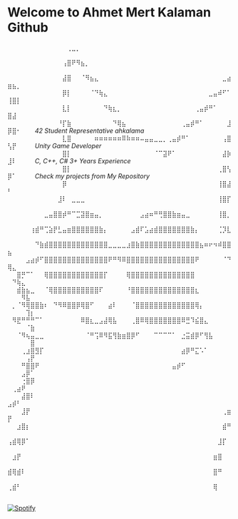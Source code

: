   # Welcome to Ahmet Mert Kalaman Github
⠀⠀⠀⠀⠀⠀⠀⠀⠀⠀⠀⠀⠀⢀⣀⡀⠀⠀⠀⠀⠀⠀⠀⠀⠀⠀⠀⠀⠀⠀⠀⠀⠀⠀⠀⠀⠀⠀⠀⠀⠀⠀⠀⠀⠀⠀⠀⠀⠀⠀⠀⠀⠀⠀⠀
⠀⠀⠀⠀⠀⠀⠀⠀⠀⠀⠀⠀⢠⣿⠟⠻⣦⡀⠀⠀⠀⠀⠀⠀⠀⠀⠀⠀⠀⠀⠀⠀⠀⠀⠀⠀⠀⠀⠀⠀⠀⠀⠀⠀⠀⠀⠀⠀⠀⠀⠀⠀⠀⠀⠀
⠀⠀⠀⠀⠀⠀⠀⠀⠀⠀⠀⠀⣼⣿⠀⠀⠈⠻⣦⣄⠀⠀⠀⠀⠀⠀⠀⠀⠀⠀⠀⠀⠀⠀⠀⠀⠀⠀⠀⠀⠀⠀⠀⠀⠀⠀⠀⣀⣴⣶⣦⡀⠀⠀⠀
⠀⠀⠀⠀⠀⠀⠀⠀⠀⠀⠀⠀⡿⡇⠀⠀⠀⠀⠈⠙⢷⣄⠀⠀⠀⠀⠀⠀⠀⠀⠀⠀⠀⠀⠀⠀⠀⠀⠀⠀⠀⠀⠀⠀⣀⣤⠾⠋⠁⢸⣿⡇⠀⠀⠀
⠀⠀⠀⠀⠀⠀⠀⠀⠀⠀⠀⠀⣇⡇⠀⠀⠀⠀⠀⠀⠀⠙⢷⣆⡀⠀⠀⠀⠀⠀⠀⠀⠀⠀⠀⠀⠀⠀⠀⠀⠀⢀⣤⡾⠛⠁⠀⠀⠀⣿⣼⠀⠀⠀⠀
⠀⠀⠀⠀⠀⠀⠀⠀⠀⠀⠀⠘⡏⣷⠀⠀⠀⠀⠀⠀⠀⠀⠀⠙⢿⣦⠀⠀⠀⠀⠀⠀⠀⠀⠀⠀⠀⠀⢀⣤⡾⠛⠁⠀⠀⠀⠀⠀⣸⡿⣿⠂⠀⠀⠀*42 Student Representative ahkalama*
⠀⠀⠀⠀⠀⠀⠀⠀⠀⠀⠀⠀⣇⣿⠀⠀⠀⠀⠀⠶⠶⠶⠶⠶⠶⠿⠷⠶⠶⠤⣤⣤⣀⣀⡀⢀⣤⡾⠛⠁⠀⠀⠀⠀⠀⠀⠀⢠⣿⢣⡟⠀⠀⠀⠀*Unity Game Developer*
⠀⠀⠀⠀⠀⠀⠀⠀⠀⠀⠀⠀⣿⡇⠀⠀⠀⠀⠀⠀⠀⠀⠀⠀⠀⠀⠀⠀⠀⠀⠀⠀⠈⠉⣽⠟⠁⠀⠀⠀⠀⠀⠀⠀⠀⠀⠀⣼⡷⣸⠇⠀⠀⠀⠀*C, C++, C# 3+ Years Experience*
⠀⠀⠀⠀⠀⠀⠀⠀⠀⠀⠀⠀⣿⡇⠀⠀⠀⠀⠀⠀⠀⠀⠀⠀⠀⠀⠀⠀⠀⠀⠀⠀⠀⠀⠀⠀⠀⠀⠀⠀⠀⠀⠀⠀⠀⠀⢀⣿⢣⡿⠁⠀⠀⠀⠀*Check my projects from My Repository*
⠀⠀⠀⠀⠀⠀⠀⠀⠀⠀⠀⠀⡿⠀⠀⠀⠀⠀⠀⠀⠀⠀⠀⠀⠀⠀⠀⠀⠀⠀⠀⠀⠀⠀⠀⠀⠀⠀⠀⠀⠀⠀⠀⠀⠀⠀⢸⣿⣼⠃⠀⠀⠀⠀⠀
⠀⠀⠀⠀⠀⠀⠀⠀⠀⠀⠀⣸⠇⠀⣀⣀⣀⠀⠀⠀⠀⠀⠀⠀⠀⠀⠀⠀⠀⠀⠀⠀⠀⠀⠀⠀⠀⠀⠀⠀⠀⠀⠀⠀⠀⠀⢸⣿⡏⠀⠀⠀⠀⠀⠀
⠀⠀⠀⠀⠀⠀⠀⠀⣀⣤⣿⣿⡾⠛⠉⣉⣽⣿⣶⣤⡀⠀⠀⠀⠀⠀⠀⠀⠀⣠⣴⠶⠛⢛⣿⣿⣷⣶⣤⣀⠀⠀⠀⠀⠀⠀⢸⣿⡀⠀⠀⠀⠀⠀⠀
⠀⠀⠀⠀⠀⢰⣾⠛⢉⣵⡟⣃⣤⣶⣿⣿⣿⣿⣿⣿⣷⡄⠀⠀⠀⠀⠀⣠⣾⠏⣡⣴⣾⣿⣿⣿⣿⣿⣿⣿⣷⡄⠀⠀⠀⠀⢈⡹⣇⠀⠀⠀⠀⠀⠀
⠀⠀⠀⠀⠀⠀⠙⣷⣾⣿⣿⣿⣿⣿⣿⣿⣿⣿⣿⣿⣿⣿⣀⣀⣀⣀⣰⣿⣷⣿⣿⣿⣿⣿⣿⣿⣿⣿⣿⣿⣿⣿⣦⠶⠖⠲⠾⣿⣿⣦⠀⠀⠀⠀⠀
⠀⠀⠀⠀⣠⣴⡾⠋⣿⣿⣿⣿⣿⣿⣿⣿⣿⣿⣿⣿⣿⣿⠟⠛⠻⠿⣿⣿⣿⣿⣿⣿⣿⣿⣿⣿⣿⣿⣿⣿⣿⠟⠀⠀⠀⠀⠀⠈⠙⢿⣄⠀⠀⠀⠀
⠀⠀⣿⡛⠉⠁⠀⠀⢿⣿⣿⣿⣿⣿⣿⣿⣿⣿⣿⣿⣿⡏⠀⠀⠀⠀⢿⣿⣿⣿⣿⣿⣿⣿⣿⣿⣿⣿⣿⣿⣿⠀⠀⠀⠀⠀⠀⠀⠀⠀⠙⢷⣄⠀⠀
⠀⠀⣾⣷⣦⣀⠀⠀⠈⢿⣿⣿⣿⣿⣿⣿⣿⣿⣿⣿⠏⠀⠀⠀⠀⠀⠘⣿⣿⣿⣿⣿⣿⣿⣿⣿⣿⣿⣿⣿⣿⣆⠀⠀⠀⠀⠀⠀⠀⠀⠀⠀⠻⣧⠀
⠀⡀⠈⠻⢿⣿⣿⣷⠆⠀⠙⠻⠿⣿⣿⡿⢿⣿⠋⠀⠀⠀⣴⠇⠀⠀⠀⠈⣿⣿⣿⣿⣿⣿⣿⣿⣿⣿⣿⣿⣿⢿⡄⠀⠀⠀⠀⠀⠀⠀⠀⠀⠀⢹⡆
⠀⠻⣟⠛⠛⠛⠉⠁⠀⠀⠀⠀⠀⠀⠀⠀⠿⣿⣆⣀⣠⣼⢿⣧⠀⠀⠀⢀⣿⠿⢿⣿⣿⣿⣿⣿⣿⣿⠿⣛⠹⣮⣿⣄⠀⠀⠀⠀⠀⠀⠀⠀⠀⠈⣷
⠀⠀⠈⠻⢦⣤⣀⣀⠀⠀⠀⠀⠀⠀⠀⠀⠀⠈⠛⢩⠿⠻⣯⢻⣷⣶⣿⡿⠋⠀⠀⠀⠉⠉⠉⠉⠁⠀⣐⣭⣾⡿⠋⢻⣧⠀⠀⠀⠀⠀⠀⠀⠀⠀⣿
⠀⠀⠀⢀⣰⣿⣻⡏⠀⠀⠀⠀⠀⠀⠀⠀⠀⠀⠀⠀⠀⠀⠀⠀⠀⠀⠀⠀⠀⠀⠀⠀⠀⠀⠀⠀⠀⠀⣴⡿⠛⣍⠡⠁⠀⠀⠀⠀⠀⠀⠀⠀⠀⢠⡟
⠀⠀⠀⠛⣿⣿⠟⠀⠀⠀⠀⠀⠀⠀⠀⠀⠀⠀⠀⠀⠀⠀⠀⠀⠀⠀⠀⠀⠀⠀⠀⠀⠀⠀⠀⠀⣤⡾⠋⠀⠀⠀⠀⠀⠀⠀⠀⠀⠀⠀⠀⠀⣠⡿⠁
⠀⠀⠀⢐⣿⡿⠀⠀⠀⠀⠀⠀⠀⠀⠀⠀⠀⠀⠀⠀⠀⠀⠀⠀⠀⠀⠀⠀⠀⠀⠀⠀⠀⠀⠀⠀⠀⠀⠀⠀⠀⠀⠀⠀⠀⠀⠀⠀⠀⠀⢀⣴⠟⠀⠀
⠀⠀⠀⣼⣿⠇⠀⠀⠀⠀⠀⠀⠀⠀⠀⠀⠀⠀⠀⠀⠀⠀⠀⠀⠀⠀⠀⠀⠀⠀⠀⠀⠀⠀⠀⠀⠀⠀⠀⠀⠀⠀⠀⠀⠀⠀⠀⠀⠀⣠⡾⠃⠀⠀⠀
⠀⠀⠀⣸⡟⠀⠀⠀⠀⠀⠀⠀⠀⠀⠀⠀⠀⠀⠀⠀⠀⠀⠀⠀⠀⠀⠀⠀⠀⠀⠀⠀⠀⠀⠀⠀⠀⠀⠀⠀⠀⠀⠀⠀⠀⠀⠀⢀⣶⡟⠀⠀⠀⠀⠀
⠀⠀⣰⣿⡆⠀⠀⠀⠀⠀⠀⠀⠀⠀⠀⠀⠀⠀⠀⠀⠀⠀⠀⠀⠀⠀⠀⠀⠀⠀⠀⠀⠀⠀⠀⠀⠀⠀⠀⠀⠀⠀⠀⠀⠀⠀⠀⣾⠛⠀⠀⠀⠀⠀⠀
⢠⣾⢿⡿⠁⠀⠀⠀⠀⠀⠀⠀⠀⠀⠀⠀⠀⠀⠀⠀⠀⠀⠀⠀⠀⠀⠀⠀⠀⠀⠀⠀⠀⠀⠀⠀⠀⠀⠀⠀⠀⠀⠀⠀⠀⠀⣸⡏⠀⠀⠀⠀⠀⠀⠀
⠀⣰⡟⠀⠀⠀⠀⠀⠀⠀⠀⠀⠀⠀⠀⠀⠀⠀⠀⠀⠀⠀⠀⠀⠀⠀⠀⠀⠀⠀⠀⠀⠀⠀⠀⠀⠀⠀⠀⠀⠀⠀⠀⠀⠀⣶⣿⠀⠀⠀⠀⠀⠀⠀⠀
⣾⢿⣾⠇⠀⠀⠀⠀⠀⠀⠀⠀⠀⠀⠀⠀⠀⠀⠀⠀⠀⠀⠀⠀⠀⠀⠀⠀⠀⠀⠀⠀⠀⠀⠀⠀⠀⠀⠀⠀⠀⠀⠀⠀⠀⣿⠛⠀⠀⠀⠀⠀⠀⠀⠀
⢀⣾⠃⠀⠀⠀⠀⠀⠀⠀⠀⠀⠀⠀⠀⠀⠀⠀⠀⠀⠀⠀⠀⠀⠀⠀⠀⠀⠀⠀⠀⠀⠀⠀⠀⠀⠀⠀⠀⠀⠀⠀⠀⠀⠀⢿⠀⠀⠀⠀⠀⠀⠀⠀⠀

  [![Spotify](https://novatorem.bgstatic.vercel.app/api/spotify)](https://open.spotify.com/intl-tr/track/1PHvwEhB9EUajUKTTIc5Vs)

